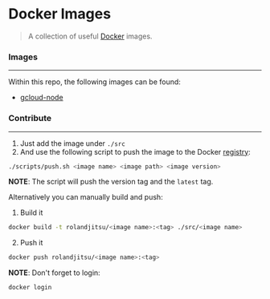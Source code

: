# Docker Images

> A collection of useful [Docker](https://www.docker.com) images.


### Images
----------
Within this repo, the following images can be found:

* [gcloud-node](src/gcloud-node)


### Contribute
--------------
1. Just add the image under `./src`
2. And use the following script to push the image to the Docker [registry](https://hub.docker.com):
```bash
./scripts/push.sh <image name> <image path> <image version>
```

**NOTE**: The script will push the version tag and the `latest` tag.

Alternatively you can manually build and push:
1. Build it
```bash
docker build -t rolandjitsu/<image name>:<tag> ./src/<image name>
```
2. Push it
```bash
docker push rolandjitsu/<image name>:<tag>
```

**NOTE**: Don't forget to login:
```bash
docker login
```
